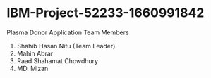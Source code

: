 # IBM-Project-52233-1660991842
Plasma Donor Application
Team Members
1. Shahib Hasan Nitu (Team Leader)
2. Mahin Abrar
3. Raad Shahamat Chowdhury
4. MD. Mizan

